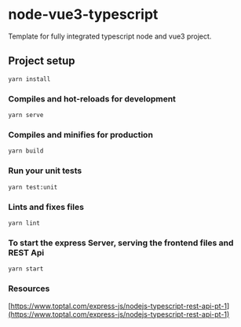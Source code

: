 # node-vue3-typescript
Template for fully integrated typescript node and vue3 project.


## Project setup
```
yarn install
```

### Compiles and hot-reloads for development
```
yarn serve
```

### Compiles and minifies for production
```
yarn build
```

### Run your unit tests
```
yarn test:unit
```

### Lints and fixes files
```
yarn lint
```
### To start the express Server, serving the frontend files and REST Api
```
yarn start
```

### Resources
[https://www.toptal.com/express-js/nodejs-typescript-rest-api-pt-1](https://www.toptal.com/express-js/nodejs-typescript-rest-api-pt-1)